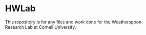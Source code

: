 # HWLab
This repository is for any files and work done for the Weatherspoon Research Lab at Cornell University.
